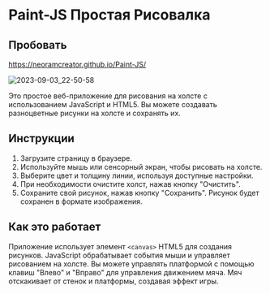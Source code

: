 # Paint-JS Простая Рисовалка
## Пробовать
https://neoramcreator.github.io/Paint-JS/

![2023-09-03_22-50-58](https://github.com/NeoRamCreator/Paint-JS/assets/93080981/149e9346-ac44-430b-8eaa-d9cb1ccd1a31)

Это простое веб-приложение для рисования на холсте с использованием JavaScript и HTML5. Вы можете создавать разноцветные рисунки на холсте и сохранять их.

## Инструкции

1. Загрузите страницу в браузере.
2. Используйте мышь или сенсорный экран, чтобы рисовать на холсте.
3. Выберите цвет и толщину линии, используя доступные настройки.
4. При необходимости очистите холст, нажав кнопку "Очистить".
5. Сохраните свой рисунок, нажав кнопку "Сохранить". Рисунок будет сохранен в формате изображения.

## Как это работает

Приложение использует элемент `<canvas>` HTML5 для создания рисунков. JavaScript обрабатывает события мыши и управляет рисованием на холсте. Вы можете управлять платформой с помощью клавиш "Влево" и "Вправо" для управления движением мяча. Мяч отскакивает от стенок и платформы, создавая эффект игры.



